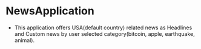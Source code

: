 # NewsApplication
- This application offers USA(default country) related news as Headlines and Custom news by user selected category(bitcoin, apple, earthquake, animal).
